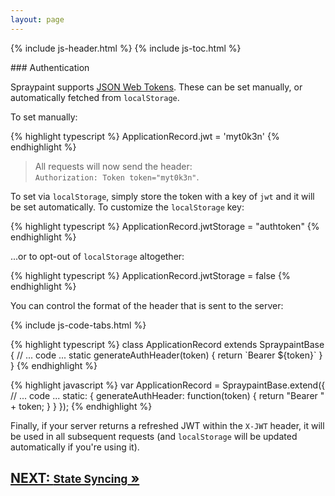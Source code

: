 ```yaml
---
layout: page
---
```


{% include js-header.html %}
{% include js-toc.html %}

<div markdown="1" class="col-md-8 col-md-offset-1">
### Authentication

Spraypaint supports [JSON Web Tokens](https://jwt.io/introduction). These can
be set manually, or automatically fetched from `localStorage`.

To set manually:

{% highlight typescript %}
ApplicationRecord.jwt = 'myt0k3n'
{% endhighlight %}
> All requests will now send the header:<br/>
> `Authorization: Token token="myt0k3n"`.

To set via `localStorage`, simply store the token with a key of `jwt`
and it will be set automatically. To customize the `localStorage` key:

{% highlight typescript %}
ApplicationRecord.jwtStorage = "authtoken"
{% endhighlight %}

...or to opt-out of `localStorage` altogether:

{% highlight typescript %}
ApplicationRecord.jwtStorage = false
{% endhighlight %}

You can control the format of the header that is sent to the
server:

{% include js-code-tabs.html %}
<div markdown="1" class="code-tabs">
  {% highlight typescript %}
  class ApplicationRecord extends SpraypaintBase {
    // ... code ...
    static generateAuthHeader(token) {
      return `Bearer ${token}`
    }
  }
  {% endhighlight %}

  {% highlight javascript %}
  var ApplicationRecord = SpraypaintBase.extend({
    // ... code ...
    static: {
      generateAuthHeader: function(token) {
        return "Bearer " + token;
      }
    }
  });
  {% endhighlight %}
</div>

Finally, if your server returns a refreshed JWT within the `X-JWT`
header, it will be used in all subsequent requests (and `localStorage`
will be updated automatically if you're using it).

<div class="clearfix">
  <h2 id="next">
    <a href="{{site.github.url}}/js/state-syncing">
      NEXT:
      <small>State Syncing</small>
      &raquo;
    </a>
  </h2>
</div>
